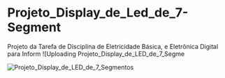 # Projeto_Display_de_Led_de_7-Segment
Projeto da Tarefa de Disciplina de Eletricidade Básica, e Eletrônica Digital para Inform
![Uploading Projeto_Display_de_LED_de_7_Segme

![Projeto_Display_de_LED_de_7_Segmentos](https://github.com/user-attachments/assets/9eec8055-4d3a-4ee0-8d12-18627fa1eed5)

